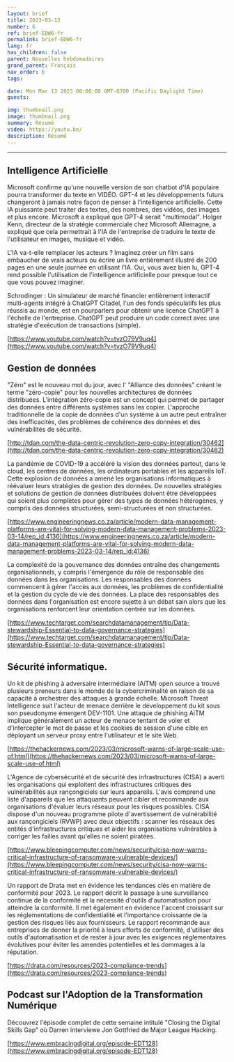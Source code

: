 ```yaml
---
layout: brief
title: 2023-03-13
number: 6
ref: brief-EDW6-fr
permalink: brief-EDW6-fr
lang: fr
has_children: false
parent: Nouvelles hebdomadaires
grand_parent: Français
nav_order: 6
tags:

date: Mon Mar 13 2023 00:00:00 GMT-0700 (Pacific Daylight Time)
guests:

img: thumbnail.png
image: thumbnail.png
summary: Résumé
video: https://youtu.be/
description: Résumé
---
```






---

## Intelligence Artificielle

Microsoft confirme qu'une nouvelle version de son chatbot d'IA populaire pourra transformer du texte en VIDÉO. GPT-4 et les développements futurs changeront à jamais notre façon de penser à l'intelligence artificielle. Cette IA puissante peut traiter des textes, des nombres, des vidéos, des images et plus encore. Microsoft a expliqué que GPT-4 serait "multimodal". Holger Kenn, directeur de la stratégie commerciale chez Microsoft Allemagne, a expliqué que cela permettrait à l'IA de l'entreprise de traduire le texte de l'utilisateur en images, musique et vidéo.

L'IA va-t-elle remplacer les acteurs ? Imaginez créer un film sans embaucher de vrais acteurs ou écrire un livre entièrement illustré de 200 pages en une seule journée en utilisant l'IA. Oui, vous avez bien lu, GPT-4 rend possible l'utilisation de l'intelligence artificielle pour presque tout ce que vous pouvez imaginer.

Schrodinger : Un simulateur de marché financier entièrement interactif multi-agents intégré à ChatGPT Citadel, l'un des fonds spéculatifs les plus réussis au monde, est en pourparlers pour obtenir une licence ChatGPT à l'échelle de l'entreprise. ChatGPT peut produire un code correct avec une stratégie d'exécution de transactions (simple).

[https://www.youtube.com/watch?v=tvzO79V9uq4](https://www.youtube.com/watch?v=tvzO79V9uq4)

## Gestion de données

"Zéro" est le nouveau mot du jour, avec l' "Alliance des données" créant le terme "zéro-copie" pour les nouvelles architectures de données distribuées. L'intégration zéro-copie est un concept qui permet de partager des données entre différents systèmes sans les copier. L'approche traditionnelle de la copie de données d'un système à un autre peut entraîner des inefficacités, des problèmes de cohérence des données et des vulnérabilités de sécurité.

[http://tdan.com/the-data-centric-revolution-zero-copy-integration/30462](http://tdan.com/the-data-centric-revolution-zero-copy-integration/30462)

La pandémie de COVID-19 a accéléré la vision des données partout, dans le cloud, les centres de données, les ordinateurs portables et les appareils IoT. Cette explosion de données a amené les organisations informatiques à réévaluer leurs stratégies de gestion des données. De nouvelles stratégies et solutions de gestion de données distribuées doivent être développées qui soient plus complètes pour gérer des types de données hétérogènes, y compris des données structurées, semi-structurées et non structurées.

[https://www.engineeringnews.co.za/article/modern-data-management-platforms-are-vital-for-solving-modern-data-management-problems-2023-03-14/rep_id:4136](https://www.engineeringnews.co.za/article/modern-data-management-platforms-are-vital-for-solving-modern-data-management-problems-2023-03-14/rep_id:4136)

La complexité de la gouvernance des données entraîne des changements organisationnels, y compris l'émergence du rôle de responsable des données dans les organisations. Les responsables des données commencent à gérer l'accès aux données, les problèmes de confidentialité et la gestion du cycle de vie des données. La place des responsables des données dans l'organisation est encore sujette à un débat sain alors que les organisations renforcent leur orientation centrée sur les données.

[https://www.techtarget.com/searchdatamanagement/tip/Data-stewardship-Essential-to-data-governance-strategies](https://www.techtarget.com/searchdatamanagement/tip/Data-stewardship-Essential-to-data-governance-strategies)

## Sécurité informatique.

Un kit de phishing à adversaire intermédiaire (AiTM) open source a trouvé plusieurs preneurs dans le monde de la cybercriminalité en raison de sa capacité à orchestrer des attaques à grande échelle. Microsoft Threat Intelligence suit l'acteur de menace derrière le développement du kit sous son pseudonyme émergent DEV-1101. Une attaque de phishing AiTM implique généralement un acteur de menace tentant de voler et d'intercepter le mot de passe et les cookies de session d'une cible en déployant un serveur proxy entre l'utilisateur et le site Web.

[https://thehackernews.com/2023/03/microsoft-warns-of-large-scale-use-of.html](https://thehackernews.com/2023/03/microsoft-warns-of-large-scale-use-of.html)

L'Agence de cybersécurité et de sécurité des infrastructures (CISA) a averti les organisations qui exploitent des infrastructures critiques des vulnérabilités aux rançongiciels sur leurs appareils. L'avis comprend une liste d'appareils que les attaquants peuvent cibler et recommande aux organisations d'évaluer leurs réseaux pour les risques possibles. CISA dispose d'un nouveau programme pilote d'avertissement de vulnérabilité aux rançongiciels (RVWP) avec deux objectifs : scanner les réseaux des entités d'infrastructures critiques et aider les organisations vulnérables à corriger les failles avant qu'elles ne soient piratées.

[https://www.bleepingcomputer.com/news/security/cisa-now-warns-critical-infrastructure-of-ransomware-vulnerable-devices/](https://www.bleepingcomputer.com/news/security/cisa-now-warns-critical-infrastructure-of-ransomware-vulnerable-devices/)

Un rapport de Drata met en évidence les tendances clés en matière de conformité pour 2023. Le rapport décrit le passage à une surveillance continue de la conformité et la nécessité d'outils d'automatisation pour atteindre la conformité. Il met également en évidence l'accent croissant sur les réglementations de confidentialité et l'importance croissante de la gestion des risques liés aux fournisseurs. Le rapport recommande aux entreprises de donner la priorité à leurs efforts de conformité, d'utiliser des outils d'automatisation et de rester à jour avec les exigences réglementaires évolutives pour éviter les amendes potentielles et les dommages à la réputation.

[https://drata.com/resources/2023-compliance-trends](https://drata.com/resources/2023-compliance-trends)

## Podcast sur l'Adoption de la Transformation Numérique

Découvrez l'épisode complet de cette semaine intitulé "Closing the Digital Skills Gap" où Darren interviewe Jon Gottfried de Major League Hacking.

[https://www.embracingdigital.org/episode-EDT128](https://www.embracingdigital.org/episode-EDT128)


